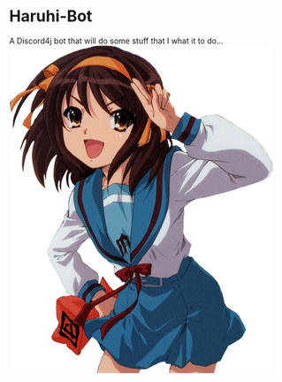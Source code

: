 # Haruhi-Bot
A Discord4j bot that will do some stuff that I what it to do...
![alt text](profile_pic.png "Haruhi...")
